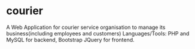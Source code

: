 # courier
A Web Application for courier service organisation to manage its business(including employees and customers) Languages/Tools: PHP and MySQL for backend, Bootstrap JQuery for frontend.

